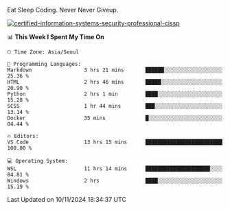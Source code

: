 Eat Sleep Coding.
Never Never Giveup.

[![certified-information-systems-security-professional-cissp](https://user-images.githubusercontent.com/44606727/157613689-acd84ec6-5f8f-4e79-89d9-a8d51f033634.png)](https://www.credly.com/badges/f394a010-85a0-450b-9136-8043af01d71c/public_url)

<!--START_SECTION:waka-->
📊 **This Week I Spent My Time On** 

```text
🕑︎ Time Zone: Asia/Seoul

💬 Programming Languages: 
Markdown                 3 hrs 21 mins       ██████░░░░░░░░░░░░░░░░░░░   25.36 % 
HTML                     2 hrs 46 mins       █████░░░░░░░░░░░░░░░░░░░░   20.90 % 
Python                   2 hrs 1 min         ████░░░░░░░░░░░░░░░░░░░░░   15.28 % 
SCSS                     1 hr 44 mins        ███░░░░░░░░░░░░░░░░░░░░░░   13.14 % 
Docker                   35 mins             █░░░░░░░░░░░░░░░░░░░░░░░░   04.44 % 

🔥 Editors: 
VS Code                  13 hrs 15 mins      █████████████████████████   100.00 % 

💻 Operating System: 
WSL                      11 hrs 14 mins      █████████████████████░░░░   84.81 % 
Windows                  2 hrs               ████░░░░░░░░░░░░░░░░░░░░░   15.19 % 
```


 Last Updated on 10/11/2024 18:34:37 UTC
<!--END_SECTION:waka-->
